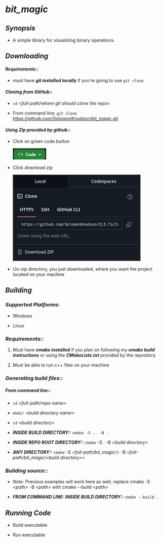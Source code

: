 # *bit_magic*

## *Synopsis*

* A simple library for visualizing binary operations. 

## *Downloading*

#### *Requirements::*

* must have ***git installed locally*** if you're going to use `git clone`
  
#### *Cloning from GitHub::*

* `cd` <*full-path/where git should clone the repo*>

* From command line: `git clone` <https://github.com/SolomonKnudson/bit_magic.git>

#### *Using Zip provided by github::*

* Click on green code button

  ![ALT text][code_button]

* Click *download zip*

  ![ALT text][code_drop_down]

* Un-zip directory, you just downloaded, where you want the project located on your machine  

## *Building*

### *Supported Platforms:*

* Windows

* Linux

### *Requirements::*

1. Must have ***cmake installed*** if you plan on following my ***cmake build instructions*** or using the ***CMakeLists.txt*** provided by the repository

1. Must be able to run c++ files on your machine

### *Generating build files::*

##### *From command line::*

* `cd` <*full-path/repo name*>

* `mkdir` <*build directory name*>

* `cd` <*build directory*>

* ***INSIDE BUILD DIRECTORY::*** `cmake -S .. -B .`

* ***INSIDE REPO ROOT DIRECTORY::*** `cmake` -S . -B <*build directory*>

* ***ANY DIRECTORY::*** `cmake` -S <*full-path/bit_magic/*> -B <*full-path/bit_magic/<*build directory*>*>

### *Building source::*

* *Note:* Previous examples will work here as well; replace cmake -S <*path*> -B <*path*> with cmake --build <*path*>

* ***FROM COMMAND LINE: INSIDE BUILD DIRECTORY::*** `cmake --build .`

## *Running Code*

* Build executable

* Run executable

[code_button]: https://github.com/SolomonKnudson/bit_magic/blob/main/img/installing/code_button.png 
[code_drop_down]: https://github.com/SolomonKnudson/bit_magic/blob/main/img/installing/code_drop_down.png 
